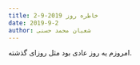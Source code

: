 ```yaml
---
title: خاطره روز 2019-9-2
date: 2019-9-2
author: شعبان محمد حسنی
---
```


امروزم یه روز عادی بود مثل روزای گذشته.